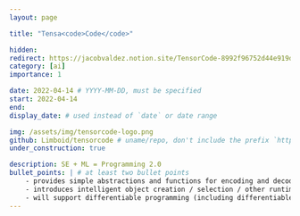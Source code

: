 ```yaml
---
layout: page

title: "Tensa<code>Code</code>"

hidden:
redirect: https://jacobvaldez.notion.site/TensorCode-8992f96752d44e919ddd30ffe85d8232?pvs=4
category: [ai]
importance: 1

date: 2022-04-14 # YYYY-MM-DD, must be specified
start: 2022-04-14
end:
display_date: # used instead of `date` or date range

img: /assets/img/tensorcode-logo.png
github: Limboid/tensorcode # uname/repo, don't include the prefix `https://github.com/`
under_construction: true

description: SE + ML = Programming 2.0
bullet_points: | # at least two bullet points
    - provides simple abstractions and functions for encoding and decoding arbitrary python objects
    - introduces intelligent object creation / selection / other runtime code generation and execution features
    - will support differentiable programming (including differentiable control flow) and reinforcement programming
---
```

